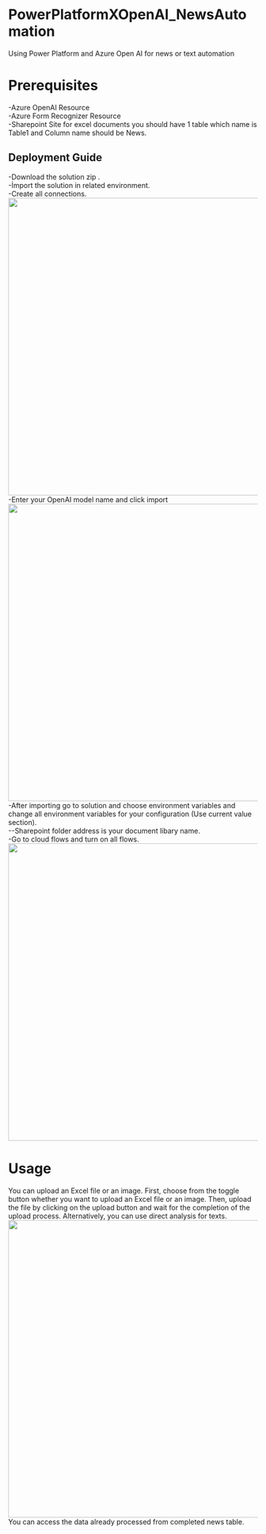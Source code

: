 # PowerPlatformXOpenAI_NewsAutomation
Using Power Platform and Azure Open AI for news or text automation
# Prerequisites
-Azure OpenAI Resource <br />
-Azure Form Recognizer Resource <br />
-Sharepoint Site for excel documents you should have 1 table which name is Table1 and Column name should be News.

## Deployment Guide
-Download the solution zip .<br />
-İmport the solution in related environment. <br />
-Create all connections. <br />
<img src="https://user-images.githubusercontent.com/76066298/234306477-1da18273-7405-46cc-a7ba-a73ec1f02d20.png" width="600" /> <br />
-Enter your OpenAI model name and click import <br />
<img src="https://user-images.githubusercontent.com/76066298/234321287-b0acd6f7-a685-4398-bfb2-383f28564108.png" width="600" /> <br />
-After importing go to solution and choose environment variables and change all environment variables for your configuration (Use current value section).<br />
--Sharepoint folder address is your document libary name.<br />
-Go to cloud flows and turn on all flows. <br />
<img src="https://user-images.githubusercontent.com/76066298/234330343-d6804c78-0673-4e94-94ed-66b05dbfeffb.png" width="600" /> <br />



# Usage
You can upload an Excel file or an image. First, choose from the toggle button whether you want to upload an Excel file or an image. Then, upload the file by clicking on the upload button and wait for the completion of the upload process. Alternatively, you can use direct analysis for texts.<br />
<img src="https://user-images.githubusercontent.com/76066298/234329989-a3fe2727-4602-40f1-81d3-07baeaaaf29d.png" width="600" /> <br />
You can access the data already processed from completed news table.






